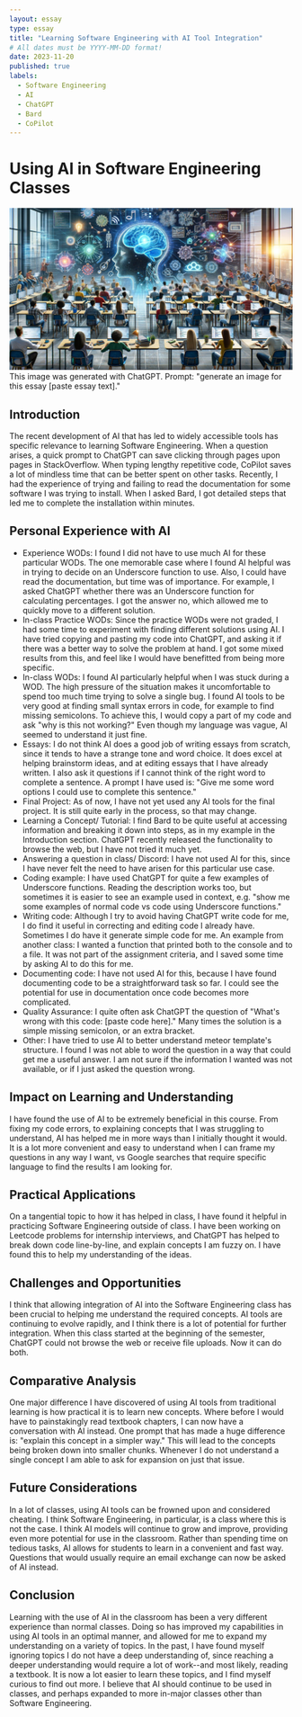 ```yaml
---
layout: essay
type: essay
title: "Learning Software Engineering with AI Tool Integration"
# All dates must be YYYY-MM-DD format!
date: 2023-11-20
published: true
labels:
  - Software Engineering
  - AI
  - ChatGPT
  - Bard
  - CoPilot
---
```

# Using AI in Software Engineering Classes
![ai-tools](https://github.com/daomcgill/daomcgill.github.io/blob/main/img/ai-tools.jpg)
This image was generated with ChatGPT. Prompt: "generate an image for this essay [paste essay text]."

## Introduction
The recent development of AI that has led to widely accessible tools has specific relevance to learning Software Engineering. When a question arises, a quick prompt to ChatGPT can save clicking through pages upon pages in StackOverflow. When typing lengthy repetitive code, CoPilot saves a lot of mindless time that can be better spent on other tasks. Recently, I had the experience of trying and failing to read the documentation for some software I was trying to install. When I asked Bard, I got detailed steps that led me to complete the installation within minutes.

## Personal Experience with AI
- Experience WODs: I found I did not have to use much AI for these particular WODs. The one memorable case where I found AI helpful was in trying to decide on an Underscore function to use. Also, I could have read the documentation, but time was of importance. For example, I asked ChatGPT whether there was an Underscore function for calculating percentages. I got the answer no, which allowed me to quickly move to a different solution.
- In-class Practice WODs: Since the practice WODs were not graded, I had some time to experiment with finding different solutions using AI. I have tried copying and pasting my code into ChatGPT, and asking it if there was a better way to solve the problem at hand. I got some mixed results from this, and feel like I would have benefitted from being more specific.
- In-class WODs: I found AI particularly helpful when I was stuck during a WOD. The high pressure of the situation makes it uncomfortable to spend too much time trying to solve a single bug. I found AI tools to be very good at finding small syntax errors in code, for example to find missing semicolons. To achieve this, I would copy a part of my code and ask "why is this not working?" Even though my language was vague, AI seemed to understand it just fine.
- Essays: I do not think AI does a good job of writing essays from scratch, since it tends to have a strange tone and word choice. It does excel at helping brainstorm ideas, and at editing essays that I have already written. I also ask it questions if I cannot think of the right word to complete a sentence. A prompt I have used is: "Give me some word options I could use to complete this sentence."
- Final Project: As of now, I have not yet used any AI tools for the final project. It is still quite early in the process, so that may change.
- Learning a Concept/ Tutorial: I find Bard to be quite useful at accessing information and breaking it down into steps, as in my example in the Introduction section. ChatGPT recently released the functionality to browse the web, but I have not tried it much yet.
- Answering a question in class/ Discord: I have not used AI for this, since I have never felt the need to have arisen for this particular use case.
- Coding example: I have used ChatGPT for quite a few examples of Underscore functions. Reading the description works too, but sometimes it is easier to see an example used in context, e.g. "show me some examples of normal code vs code using Underscore functions."
- Writing code: Although I try to avoid having ChatGPT write code for me, I do find it useful in correcting and editing code I already have. Sometimes I do have it generate simple code for me. An example from another class: I wanted a function that printed both to the console and to a file. It was not part of the assignment criteria, and I saved some time by asking AI to do this for me.
- Documenting code: I have not used AI for this, because I have found documenting code to be a straightforward task so far. I could see the potential for use in documentation once code becomes more complicated.
- Quality Assurance: I quite often ask ChatGPT the question of "What's wrong with this code: [paste code here]." Many times the solution is a simple missing semicolon, or an extra bracket.
- Other: I have tried to use AI to better understand meteor template's structure. I found I was not able to word the question in a way that could get me a useful answer. I am not sure if the information I wanted was not available, or if I just asked the question wrong.

## Impact on Learning and Understanding
I have found the use of AI to be extremely beneficial in this course. From fixing my code errors, to explaining concepts that I was struggling to understand, AI has helped me in more ways than I initially thought it would. It is a lot more convenient and easy to understand when I can frame my questions in any way I want, vs Google searches that require specific language to find the results I am looking for.

## Practical Applications
On a tangential topic to how it has helped in class, I have found it helpful in practicing Software Engineering outside of class. I have been working on Leetcode problems for internship interviews, and ChatGPT has helped to break down code line-by-line, and explain concepts I am fuzzy on. I have found this to help my understanding of the ideas.

## Challenges and Opportunities
I think that allowing integration of AI into the Software Engineering class has been crucial to helping me understand the required concepts. AI tools are continuing to evolve rapidly, and I think there is a lot of potential for further integration. When this class started at the beginning of the semester, ChatGPT could not browse the web or receive file uploads. Now it can do both.

## Comparative Analysis
One major difference I have discovered of using AI tools from traditional learning is how practical it is to learn new concepts. Where before I would have to painstakingly read textbook chapters, I can now have a conversation with AI instead. One prompt that has made a huge difference is: "explain this concept in a simpler way." This will lead to the concepts being broken down into smaller chunks. Whenever I do not understand a single concept I am able to ask for expansion on just that issue.

## Future Considerations
In a lot of classes, using AI tools can be frowned upon and considered cheating. I think Software Engineering, in particular, is a class where this is not the case. I think AI models will continue to grow and improve, providing even more potential for use in the classroom. Rather than spending time on tedious tasks, AI allows for students to learn in a convenient and fast way. Questions that would usually require an email exchange can now be asked of AI instead.

## Conclusion
Learning with the use of AI in the classroom has been a very different experience than normal classes. Doing so has improved my capabilities in using AI tools in an optimal manner, and allowed for me to expand my understanding on a variety of topics. In the past, I have found myself ignoring topics I do not have a deep understanding of, since reaching a deeper understanding would require a lot of work--and most likely, reading a textbook. It is now a lot easier to learn these topics, and I find myself curious to find out more. I believe that AI should continue to be used in classes, and perhaps expanded to more in-major classes other than Software Engineering.
